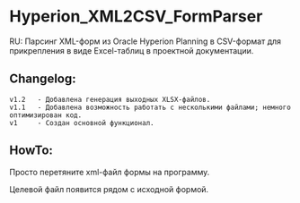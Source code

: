 # Hyperion_XML2CSV_FormParser

<p>RU: Парсинг XML-форм из Oracle Hyperion Planning в CSV-формат для прикрепления в виде Excel-таблиц в проектной документации.</p>

## Changelog:

```
v1.2   - Добавлена генерация выходных XLSX-файлов.
v1.1   - Добавлена возможность работать с несколькими файлами; немного оптимизирован код.
v1     - Создан основной функционал.
```

## HowTo:

<p>Просто перетяните xml-файл формы на программу.</p>
<p>Целевой файл появится рядом с исходной формой.</p>
